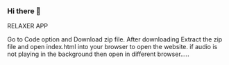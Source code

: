 ### Hi there 👋
RELAXER APP

Go to Code option and Download zip file.
After downloading Extract the zip file and open index.html into your browser to open the website.
if audio is not playing in the background then open in different browser.....
<!--
**ankitarya1214/ankitarya1214** is a ✨ _special_ ✨ repository because its `README.md` (this file) appears on your GitHub profile.

Here are some ideas to get you started:

- 🔭 I’m currently working on ...
- 🌱 I’m currently learning ...
- 👯 I’m looking to collaborate on ...
- 🤔 I’m looking for help with ...
- 💬 Ask me about ...
- 📫 How to reach me: ...
- 😄 Pronouns: ...
- ⚡ Fun fact: ...
-->
